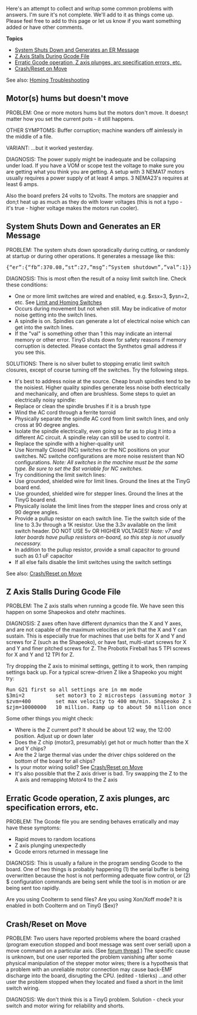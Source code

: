 Here's an attempt to collect and writup some common problems with answers. I'm sure it's not complete. We'll add to it as things come up. Please feel free to add to this page or let us know if you want something added or have other comments.

**Topics**
* [System Shuts Down and Generates an ER Message](https://github.com/synthetos/TinyG/wiki/Troubleshooting#system-shuts-down-and-generates-an-er-message)
* [Z Axis Stalls During Gcode File](https://github.com/synthetos/TinyG/wiki/Troubleshooting#z-axis-stalls-during-gcode-file)
* [Erratic Gcode operation, Z axis plunges, arc specification errors, etc.](https://github.com/synthetos/TinyG/wiki/Troubleshooting#erratic-gcode-operation-z-axis-plunges-arc-specification-errors-etc)
* [Crash/Reset on Move](https://github.com/synthetos/TinyG/wiki/Troubleshooting#crashreset-on-move)

See also: [Homing Troubleshooting](https://github.com/synthetos/TinyG/wiki/TinyG-Homing-and-Limits-Troubleshooting)

## Motor(s) hums but doesn't move 
PROBLEM: One or more motors hums but the motors don't move. It doesn;t matter how you set the current pots - it still happens.

OTHER SYMPTOMS: Buffer corruption; machine wanders off aimlessly in the middle of a file. 

VARIANT: ...but it worked yesterday.

DIAGNOSIS: The power supply might be inadequate and be collapsing under load. If you have a VOM or scope test the voltage to make sure you are getting what you think you are getting. A setup with 3 NEMA17 motors usually requires a power supply of at least 4 amps. 3 NEMA23's requires at least 6 amps. 

Also the board prefers 24 volts to 12volts. The motors are snappier and don;t heat up as much as they do with lower voltages (this is not a typo - it's true - higher voltage makes the motors run cooler). 

## System Shuts Down and Generates an ER Message
PROBLEM: The system shuts down sporadically during cutting, or randomly at startup or during other operations. It generates a message like this: 
<pre>
{“er”:{“fb”:370.08,”st”:27,”msg”:”System shutdown”,”val”:1}}
</pre>

DIAGNOSIS: This is most often the result of a noisy limit switch line. Check these conditions:
* One or more limit switches are wired and enabled, e.g. $xsx=3, $ysn=2, etc. See [Limit and Homing Switches](https://github.com/synthetos/TinyG/wiki/TinyG-Homing#switch-configuration) 
* Occurs during movement but not when still. May be indicative of motor noise getting into the switch lines.
* A spindle is on. Spindles can generate a lot of electrical noise which can get into the switch lines.
* If the "val" is something other than 1 this may indicate an internal memory or other error. TinyG shuts down for safety reasons if memory corruption is detected. Please contact the Synthetos gmail address if you see this.

SOLUTIONS: There is no silver bullet to stopping erratic limit switch closures, except of course turning off the switches. Try the following steps.
* It's best to address noise at the source. Cheap brush spindles tend to be the noisiest. Higher quality spindles generate less noise both electrically and mechanically, and often are brushless. Some steps to quiet an electrically noisy spindle:
 * Replace or clean the spindle brushes if it is a brush type
 * Wind the AC cord through a ferrite torroid
 * Physically separate the spindle AC cord from limit switch lines, and only cross at 90 degree angles.
 * Isolate the spindle electrically, even going so far as to plug it into a different AC circuit. A spindle relay can still be used to control it.
 * Replace the spindle with a higher-quality unit
* Use Normally Closed (NC) switches or the NC positions on your switches. NC switche configurations are more noise resistent than NO configurations. _Note: All switches in the machine must be the same type. Be sure to set the $st variable for NC switches._
* Try conditioning the limit switch lines:
 * Use grounded, shielded wire for limit lines. Ground the lines at the TinyG board end.
 * Use grounded, shielded wire for stepper lines. Ground the lines at the TinyG board end.
 * Physically isolate the limit lines from the stepper lines and cross only at 90 degree angles.
 * Provide a pullup resistor on each switch line. Tie the switch side of the line to 3.3v through a 1K resistor. Use the 3.3v available on the limit switch header. DO NOT USE 5v OR HIGHER VOLTAGES! _Note: v7 and later boards have pullup resistors on-board, so this step is not usually necessary._
 * In addition to the pullup resistor, provide a small capacitor to ground such as 0.1 uF capacitor
* If all else fails disable the limit switches using the switch settings

See also: [Crash/Reset on Move](https://github.com/synthetos/TinyG/wiki/Troubleshooting#crashreset-on-move)

## Z Axis Stalls During Gcode File
PROBLEM: The Z axis stalls when running a gcode file. We have seen this happen on some Shapeokos and otehr machines.

DIAGNOSIS: Z axes often have different dynamics than the X and Y axes, and are not capable of the maximum velocities or jerk that the X and Y can sustain. This is especially true for machines that use belts for X and Y and screws for Z (such as the Shapeoko), or have fast, multi-start screws for X and Y and finer pitched screws for Z. The Probotix Fireball has 5 TPI screws for X and Y and 12 TPI for Z.

Try dropping the Z axis to minimal settings, getting it to work, then ramping settings back up. For a typical screw-driven Z like a Shapeoko you might try:
<pre>
Run G21 first so all settings are in mm mode
$3mi=2          set motor3 to 2 microsteps (assuming motor 3 is mapped to the Z axis
$zvm=400        set max velocity to 400 mm/min. Shapeoko Z should be able to do 1000, but don't start there  
$zjm=10000000   10 million. Ramp up to about 50 million once you clear the lower numbers
</pre>

Some other things you might check:
* Where is the Z current pot? It should be about 1/2 way, the 12:00 position. Adjust up or down later
* Does the Z chip (motor3, presumably) get hot or much hotter than the X and Y chips?
* Are the 2 large thermal vias under the driver chips soldered on the bottom of the board for all chips?
* Is your motor wiring solid? See [Crash/Reset on Move](https://github.com/synthetos/TinyG/wiki/Troubleshooting#crashreset-on-move)
* It's also possible that the Z axis driver is bad. Try swapping the Z to the A axis and remapping Motor4 to the Z axis 

## Erratic Gcode operation, Z axis plunges, arc specification errors, etc.
PROBLEM: The Gcode file you are sending behaves erratically and may have these symptoms:
* Rapid moves to random locations
* Z axis plunging unexpectedly
* Gcode errors returned in message line

DIAGNOSIS: This is usually a failure in the program sending Gcode to the board. One of two things is probably happening (1) the serial buffer is being overwritten because the host is not performing adequate flow control, or (2) $ configuration commands are being sent while the tool is in motion or are being sent too rapidly.

Are you using Coolterm to send files? Are you using Xon/Xoff mode? It is enabled in both Coolterm and on TinyG ($ex)?

## Crash/Reset on Move
PROBLEM: Two users have reported problems where the board crashed (program execution stopped and boot message was sent over serial) upon a move command on a particular axis. (See [forum thread](https://www.synthetos.com/topic/reset-on-move/).) The specific cause is unknown, but one user reported the problem vanishing after some physical manipulation of the stepper motor wires; there is a hypothesis that a problem with an unreliable motor connection may cause back-EMF discharge into the board, disrupting the CPU. (edited - tdierks)
...and other user the problem stopped when they located and fixed a short in the limit switch wiring. 

DIAGNOSIS: We don't think this is a TinyG problem. Solution - check your switch and motor wiring for reliability and shorts.